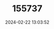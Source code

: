 ---
title: "155737"
category: "Microcolpia parreyssii"
draft: false
date: 2024-02-22 13:03:52
languages:
  English: ["Parreys Snail"]
  Romanian: ["melcul termal"]
  Hungarian: ["váradi maradványcsiga", "bordás homorcsa"]
---